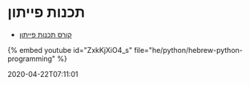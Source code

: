 # תכנות פייתון

* [קורס תכנות פייתון](https://code-maven.com/slides/python/)

{% embed youtube id="ZxkKjXiO4_s" file="he/python/hebrew-python-programming" %}

2020-04-22T07:11:01
